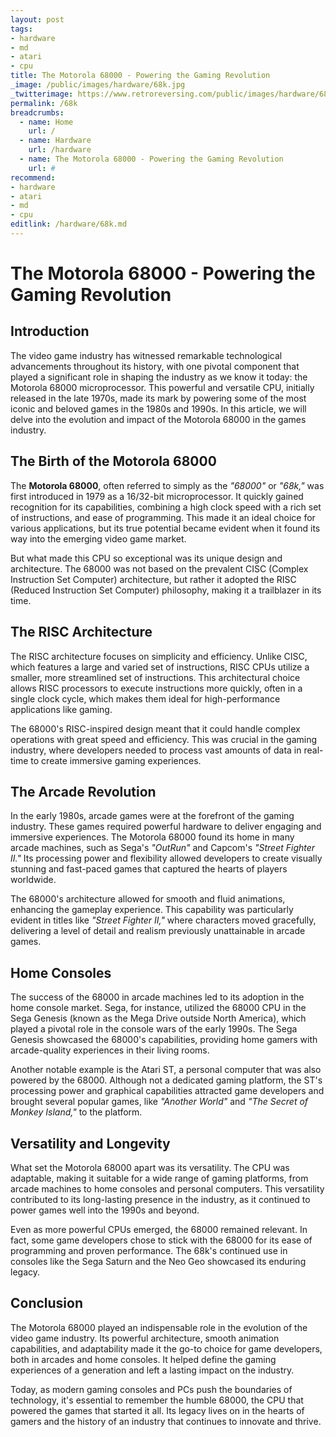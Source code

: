```yaml
---
layout: post
tags: 
- hardware
- md
- atari
- cpu
title: The Motorola 68000 - Powering the Gaming Revolution
_image: /public/images/hardware/68k.jpg
_twitterimage: https://www.retroreversing.com/public/images/hardware/68k.jpg
permalink: /68k
breadcrumbs:
  - name: Home
    url: /
  - name: Hardware
    url: /hardware
  - name: The Motorola 68000 - Powering the Gaming Revolution
    url: #
recommend: 
- hardware
- atari
- md
- cpu
editlink: /hardware/68k.md
---
```


# The Motorola 68000 - Powering the Gaming Revolution

## Introduction

The video game industry has witnessed remarkable technological advancements throughout its history, with one pivotal component that played a significant role in shaping the industry as we know it today: the Motorola 68000 microprocessor. This powerful and versatile CPU, initially released in the late 1970s, made its mark by powering some of the most iconic and beloved games in the 1980s and 1990s. In this article, we will delve into the evolution and impact of the Motorola 68000 in the games industry.

## The Birth of the Motorola 68000

The **Motorola 68000**, often referred to simply as the *"68000"* or *"68k,"* was first introduced in 1979 as a 16/32-bit microprocessor. It quickly gained recognition for its capabilities, combining a high clock speed with a rich set of instructions, and ease of programming. This made it an ideal choice for various applications, but its true potential became evident when it found its way into the emerging video game market.

But what made this CPU so exceptional was its unique design and architecture. The 68000 was not based on the prevalent CISC (Complex Instruction Set Computer) architecture, but rather it adopted the RISC (Reduced Instruction Set Computer) philosophy, making it a trailblazer in its time.

## The RISC Architecture

The RISC architecture focuses on simplicity and efficiency. Unlike CISC, which features a large and varied set of instructions, RISC CPUs utilize a smaller, more streamlined set of instructions. This architectural choice allows RISC processors to execute instructions more quickly, often in a single clock cycle, which makes them ideal for high-performance applications like gaming.

The 68000's RISC-inspired design meant that it could handle complex operations with great speed and efficiency. This was crucial in the gaming industry, where developers needed to process vast amounts of data in real-time to create immersive gaming experiences.

## The Arcade Revolution

In the early 1980s, arcade games were at the forefront of the gaming industry. These games required powerful hardware to deliver engaging and immersive experiences. The Motorola 68000 found its home in many arcade machines, such as Sega's *"OutRun"* and Capcom's *"Street Fighter II."* Its processing power and flexibility allowed developers to create visually stunning and fast-paced games that captured the hearts of players worldwide.

The 68000's architecture allowed for smooth and fluid animations, enhancing the gameplay experience. This capability was particularly evident in titles like *"Street Fighter II,"* where characters moved gracefully, delivering a level of detail and realism previously unattainable in arcade games.

## Home Consoles

The success of the 68000 in arcade machines led to its adoption in the home console market. Sega, for instance, utilized the 68000 CPU in the Sega Genesis (known as the Mega Drive outside North America), which played a pivotal role in the console wars of the early 1990s. The Sega Genesis showcased the 68000's capabilities, providing home gamers with arcade-quality experiences in their living rooms.

Another notable example is the Atari ST, a personal computer that was also powered by the 68000. Although not a dedicated gaming platform, the ST's processing power and graphical capabilities attracted game developers and brought several popular games, like *"Another World"* and *"The Secret of Monkey Island,"* to the platform.

## Versatility and Longevity

What set the Motorola 68000 apart was its versatility. The CPU was adaptable, making it suitable for a wide range of gaming platforms, from arcade machines to home consoles and personal computers. This versatility contributed to its long-lasting presence in the industry, as it continued to power games well into the 1990s and beyond.

Even as more powerful CPUs emerged, the 68000 remained relevant. In fact, some game developers chose to stick with the 68000 for its ease of programming and proven performance. The 68k's continued use in consoles like the Sega Saturn and the Neo Geo showcased its enduring legacy.

## Conclusion

The Motorola 68000 played an indispensable role in the evolution of the video game industry. Its powerful architecture, smooth animation capabilities, and adaptability made it the go-to choice for game developers, both in arcades and home consoles. It helped define the gaming experiences of a generation and left a lasting impact on the industry.

Today, as modern gaming consoles and PCs push the boundaries of technology, it's essential to remember the humble 68000, the CPU that powered the games that started it all. Its legacy lives on in the hearts of gamers and the history of an industry that continues to innovate and thrive.